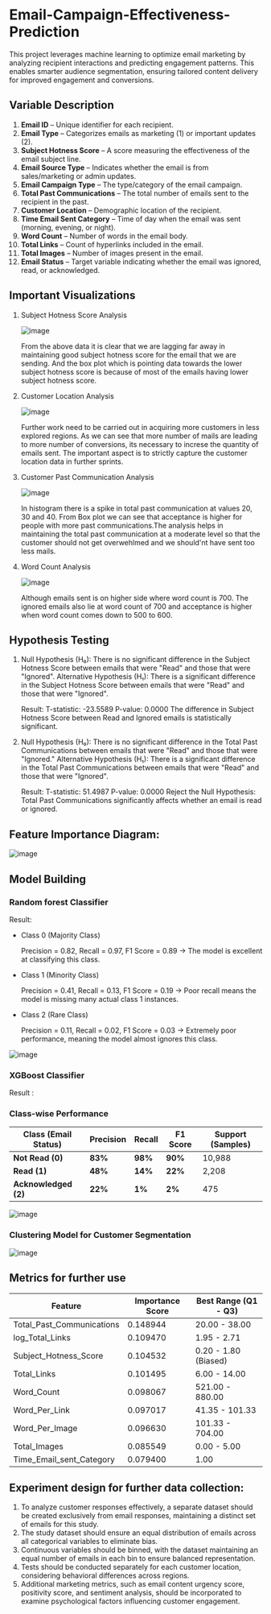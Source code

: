 # Email-Campaign-Effectiveness-Prediction
This project leverages machine learning to optimize email marketing by analyzing recipient interactions and predicting engagement patterns. This enables smarter audience segmentation, ensuring tailored content delivery for improved engagement and conversions.


## Variable Description
1. **Email ID** – Unique identifier for each recipient.
2. **Email Type** – Categorizes emails as marketing (1) or important updates (2).
3. **Subject Hotness Score** – A score measuring the effectiveness of the email subject line.
4. **Email Source Type** – Indicates whether the email is from sales/marketing or admin updates.
5. **Email Campaign Type** – The type/category of the email campaign.
4. **Total Past Communications** – The total number of emails sent to the recipient in the past.
5. **Customer Location** – Demographic location of the recipient.
6. **Time Email Sent Category** – Time of day when the email was sent (morning, evening, or night).
7. **Word Count** – Number of words in the email body.
8. **Total Links** – Count of hyperlinks included in the email.
9. **Total Images** – Number of images present in the email.
10. **Email Status** – Target variable indicating whether the email was ignored, read, or acknowledged.


## Important Visualizations
1. Subject Hotness Score Analysis
   
   ![image](https://github.com/user-attachments/assets/e536a289-912a-442d-9781-96977c581257)

   From the above data it is clear that we are lagging far away in maintaining good subject hotness score for the email that we are sending. And the box plot which is pointing data towards the lower subject hotness score is because of most of the emails having lower subject hotness score.

2. Customer Location Analysis

   ![image](https://github.com/user-attachments/assets/c227f983-0bc6-405e-acc9-fda5f7b8f153)

   Further work need to be carried out in acquiring more customers in less explored regions. As we can see that more number of mails are leading to more number of conversions, its necessary to increse the quantity of emails sent. The important aspect is to strictly capture the customer location data in further sprints.

3. Customer Past Communication Analysis

   ![image](https://github.com/user-attachments/assets/2a49445e-0ea7-4adf-95a0-3e3ca9ed6c8d)

   In histogram there is a spike in total past communication at values 20, 30 and 40. From Box plot we can see that acceptance is higher for people with more past communications.The analysis helps in maintaining the total past communication at a moderate level so that the customer should not get overwehlmed and we should'nt have sent too less mails.

4. Word Count Analysis

   ![image](https://github.com/user-attachments/assets/a4f64fb6-81c5-4bc9-9ff3-e0824eab1c2e)

   Although emails sent is on higher side where word count is 700. The ignored emails also lie at word count of 700 and acceptance is higher when word count comes down to 500 to 600.


## Hypothesis Testing

1. Null Hypothesis (H₀): There is no significant difference in the Subject Hotness Score between emails that were "Read" and those that were "Ignored".
   Alternative Hypothesis (H₁): There is a significant difference in the Subject Hotness Score between emails that were "Read" and those that were "Ignored".

   Result:  T-statistic: -23.5589
            P-value: 0.0000
            The difference in Subject Hotness Score between Read and Ignored emails is statistically significant.

2. Null Hypothesis (H₀): There is no significant difference in the Total Past Communications between emails that were "Read" and those that were "Ignored."
   Alternative Hypothesis (H₁): There is a significant difference in the Total Past Communications between emails that were "Read" and those that were "Ignored".

   Result:  T-statistic: 51.4987
            P-value: 0.0000
            Reject the Null Hypothesis: Total Past Communications significantly affects whether an email is read or ignored.


## Feature Importance Diagram:

![image](https://github.com/user-attachments/assets/01d9ea62-ac6e-4c9f-b862-29c4a4757ed7)


## Model Building

### Random forest Classifier

Result: 
- Class 0 (Majority Class)

    Precision = 0.82, Recall = 0.97, F1 Score = 0.89 → The model is excellent at classifying this class.

- Class 1 (Minority Class)

    Precision = 0.41, Recall = 0.13, F1 Score = 0.19 → Poor recall means the model is missing many actual class 1 instances.

- Class 2 (Rare Class)

    Precision = 0.11, Recall = 0.02, F1 Score = 0.03 → Extremely poor performance, meaning the model almost ignores this class.

![image](https://github.com/user-attachments/assets/947296d8-b556-4e8d-827a-d81fd72a32cc)


### XGBoost Classifier

Result :
### **Class-wise Performance**
| **Class (Email Status)** | **Precision** | **Recall** | **F1 Score** | **Support (Samples)** |
|----------------|------------|--------|-----------|----------------|
| **Not Read (0)** | **83%**  | **98%**  | **90%**  | 10,988 |
| **Read (1)** | **48%**  | **14%**  | **22%**  | 2,208 |
| **Acknowledged (2)** | **22%**  | **1%**  | **2%**  | 475 |

![image](https://github.com/user-attachments/assets/7883b3d9-b772-406f-9af4-097eff916f9d)


### Clustering Model for Customer Segmentation

![image](https://github.com/user-attachments/assets/12eda18f-59b8-4a62-8eb1-cfe061ebabe2)


## Metrics for further use

| Feature                    | Importance Score | Best Range (Q1 - Q3)  |
|----------------------------|-----------------|----------------------|
| Total_Past_Communications  | 0.148944        | 20.00 - 38.00       |
| log_Total_Links            | 0.109470        | 1.95 - 2.71         |
| Subject_Hotness_Score      | 0.104532        | 0.20 - 1.80 (Biased)|
| Total_Links                | 0.101495        | 6.00 - 14.00        |
| Word_Count                 | 0.098067        | 521.00 - 880.00     |
| Word_Per_Link              | 0.097017        | 41.35 - 101.33      |
| Word_Per_Image             | 0.096630        | 101.33 - 704.00     |
| Total_Images               | 0.085549        | 0.00 - 5.00         |
| Time_Email_sent_Category   | 0.079400        | 1.00                |


## Experiment design for further data collection:
1. To analyze customer responses effectively, a separate dataset should be created exclusively from email responses, maintaining a distinct set of emails for this study.
2. The study dataset should ensure an equal distribution of emails across all categorical variables to eliminate bias.
3. Continuous variables should be binned, with the dataset maintaining an equal number of emails in each bin to ensure balanced representation.
4. Tests should be conducted separately for each customer location, considering behavioral differences across regions.
5. Additional marketing metrics, such as email content urgency score, positivity score, and sentiment analysis, should be incorporated to examine psychological factors influencing customer engagement.
